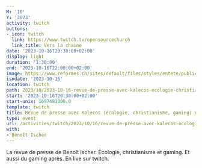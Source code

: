 ```yaml
---
M: '10'
Y: '2023'
activity: twitch
buttons:
- icon: twitch
  link: https://www.twitch.tv/opensourcechurch
  link_title: Vers la chaine
date: '2023-10-16T20:30:00+02:00'
display: light
duration: '1:30:00'
end: '2023-10-16T22:00:00+02:00'
image: https://www.reformes.ch/sites/default/files/styles/entete/public/data/images/comm/257/Beno%C3%AEt%20Ischer.jpg
isodate: '2023-10-16'
location: twitch
path: 2023/10/2023-10-16-revue-de-presse-avec-kalecos-ecologie-christianisme-gaming-et-gaming.md
start: '2023-10-16T20:30:00+02:00'
start-unix: 1697481000.0
template: twitch
title: Revue de presse avec Kalecos (écologie, christianisme, gaming) et gaming
type: event
url: /activities/twitch/2023/10/16/revue-de-presse-avec-kalecos-ecologie-christianisme-gaming-et-gaming
with:
- Benoît Ischer
---
```

La revue de presse de Benoît Ischer. Écologie, christianisme et gaming. Et aussi du gaming après. En live sur twitch.